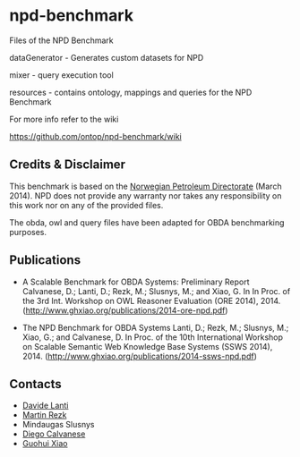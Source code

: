 npd-benchmark
=============

Files of the NPD Benchmark

dataGenerator - Generates custom datasets for NPD

mixer - query execution tool

resources - contains ontology, mappings and queries for the NPD Benchmark

For more info refer to the wiki

https://github.com/ontop/npd-benchmark/wiki

Credits & Disclaimer
--------

This benchmark is based on the [Norwegian Petroleum Directorate](http://sws.ifi.uio.no/project/npd-v2/)
(March 2014). 
NPD does not provide any warranty nor takes any responsibility on this work nor on any of the provided files.

The obda, owl and query files have been adapted for OBDA benchmarking purposes.

Publications
---------

* A Scalable Benchmark for OBDA Systems: Preliminary Report Calvanese, D.; Lanti, D.; Rezk, M.; Slusnys, M.; and Xiao, G. In In Proc. of the 3rd Int. Workshop on OWL Reasoner Evaluation (ORE 2014), 2014. (http://www.ghxiao.org/publications/2014-ore-npd.pdf)

* The NPD Benchmark for OBDA Systems Lanti, D.; Rezk, M.; Slusnys, M.; Xiao, G.; and Calvanese, D. In Proc. of the 10th International Workshop on Scalable Semantic Web Knowledge Base Systems (SSWS 2014), 2014. (http://www.ghxiao.org/publications/2014-ssws-npd.pdf) 

Contacts
----------

* [Davide Lanti](http://www.inf.unibz.it/~dlanti/)
* [Martin Rezk](http://www.inf.unibz.it/~mrezk/) 
* Mindaugas Slusnys
* [Diego Calvanese](http://www.inf.unibz.it/~calvanese/)
* [Guohui Xiao](http://www.ghxiao.org)
